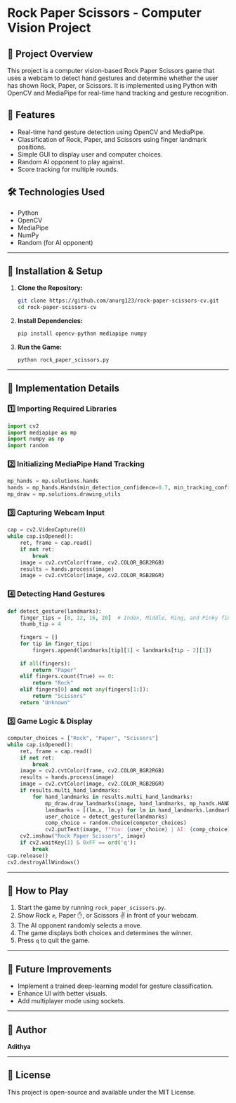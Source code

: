 # Rock Paper Scissors - Computer Vision Project

## 📌 Project Overview
This project is a computer vision-based Rock Paper Scissors game that uses a webcam to detect hand gestures and determine whether the user has shown Rock, Paper, or Scissors. It is implemented using Python with OpenCV and MediaPipe for real-time hand tracking and gesture recognition.

## 🎯 Features
- Real-time hand gesture detection using OpenCV and MediaPipe.
- Classification of Rock, Paper, and Scissors using finger landmark positions.
- Simple GUI to display user and computer choices.
- Random AI opponent to play against.
- Score tracking for multiple rounds.

## 🛠️ Technologies Used
- Python
- OpenCV
- MediaPipe
- NumPy
- Random (for AI opponent)

---

## 📌 Installation & Setup

1. **Clone the Repository:**
   ```sh
   git clone https://github.com/anurg123/rock-paper-scissors-cv.git
   cd rock-paper-scissors-cv
   ```
2. **Install Dependencies:**
   ```sh
   pip install opencv-python mediapipe numpy
   ```
3. **Run the Game:**
   ```sh
   python rock_paper_scissors.py
   ```

---

## 📌 Implementation Details

### 1️⃣ Importing Required Libraries
```python
import cv2
import mediapipe as mp
import numpy as np
import random
```

### 2️⃣ Initializing MediaPipe Hand Tracking
```python
mp_hands = mp.solutions.hands
hands = mp_hands.Hands(min_detection_confidence=0.7, min_tracking_confidence=0.7)
mp_draw = mp.solutions.drawing_utils
```

### 3️⃣ Capturing Webcam Input
```python
cap = cv2.VideoCapture(0)
while cap.isOpened():
    ret, frame = cap.read()
    if not ret:
        break
    image = cv2.cvtColor(frame, cv2.COLOR_BGR2RGB)
    results = hands.process(image)
    image = cv2.cvtColor(image, cv2.COLOR_RGB2BGR)
```

### 4️⃣ Detecting Hand Gestures
```python
def detect_gesture(landmarks):
    finger_tips = [8, 12, 16, 20]  # Index, Middle, Ring, and Pinky fingertips
    thumb_tip = 4
    
    fingers = []
    for tip in finger_tips:
        fingers.append(landmarks[tip][1] < landmarks[tip - 2][1])
    
    if all(fingers):
        return "Paper"
    elif fingers.count(True) == 0:
        return "Rock"
    elif fingers[0] and not any(fingers[1:]):
        return "Scissors"
    return "Unknown"
```

### 5️⃣ Game Logic & Display
```python
computer_choices = ["Rock", "Paper", "Scissors"]
while cap.isOpened():
    ret, frame = cap.read()
    if not ret:
        break
    image = cv2.cvtColor(frame, cv2.COLOR_BGR2RGB)
    results = hands.process(image)
    image = cv2.cvtColor(image, cv2.COLOR_RGB2BGR)
    if results.multi_hand_landmarks:
        for hand_landmarks in results.multi_hand_landmarks:
            mp_draw.draw_landmarks(image, hand_landmarks, mp_hands.HAND_CONNECTIONS)
            landmarks = [(lm.x, lm.y) for lm in hand_landmarks.landmark]
            user_choice = detect_gesture(landmarks)
            comp_choice = random.choice(computer_choices)
            cv2.putText(image, f"You: {user_choice} | AI: {comp_choice}", (50, 50), cv2.FONT_HERSHEY_SIMPLEX, 1, (255, 0, 0), 2)
    cv2.imshow("Rock Paper Scissors", image)
    if cv2.waitKey(1) & 0xFF == ord('q'):
        break
cap.release()
cv2.destroyAllWindows()
```

---

## 📌 How to Play
1. Start the game by running `rock_paper_scissors.py`.
2. Show Rock ✊, Paper ✋, or Scissors ✌️ in front of your webcam.
3. The AI opponent randomly selects a move.
4. The game displays both choices and determines the winner.
5. Press `q` to quit the game.

---

## 📌 Future Improvements
- Implement a trained deep-learning model for gesture classification.
- Enhance UI with better visuals.
- Add multiplayer mode using sockets.

---

## 📌 Author
**Adithya**

---

## 📌 License
This project is open-source and available under the MIT License.
